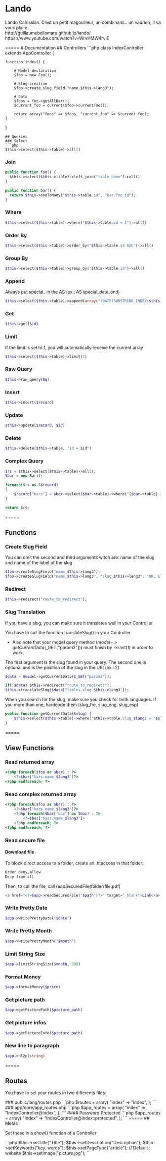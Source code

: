 # Lando
<p>Lando Calrissian. C’est un petit magouilleur, un combinard... un vaurien, il va vous plaire.<br>http://guillaumebellemare.github.io/lando/<br>https://www.youtube.com/watch?v=WrvHMW4rviE</p>
=====
# Documentation
## Controllers
```php
class IndexController extends AppController {

	function index() {
		
		# Model declaration
		$foo = new Foo();
		
		# Slug creation
		$foo->create_slug_field("name_$this->lang3");
		
		# Data
		$foos = foo->getAllBar();
		$current_foo = current($foo->currentFoo());
		
		return array("foos" => $foos, "current_foo" => $current_foo);
	}
	
}
```
## Queries
### Select
```php
$this->select($this->table)->all()
```
### Join
```php
public function foo() {
  $this->select($this->table)->left_join("table_name")->all()
}

public function bar() {
  return $this->oneToMany("$this->table.id", "bar.foo_id");
}
```
### Where
```php
$this->select($this->table)->where("$this->table.id = 1")->all()
```
### Order By
```php
$this->select($this->table)->order_by("$this->table.id ASC")->all()
```
### Group By
```php
$this->select($this->table)->group_by("$this->table.id")->all()
```
### Append
Always put special_ in the AS (ex.: AS special_date_end)
```php
$this->select($this->table)->append(array("(DATE(SUBSTRING_INDEX($this->table.date_activation, ',', -1)) - INTERVAL 1 MONTH) AS special_date_renew", "DATE(SUBSTRING_INDEX($this->table.date_activation, ',', -1)) AS special_date_end"))->all()
```
### Get
```php
$this->get($id)
```
### Limit
If the limit is set to 1, you will automatically receive the current array
```php
$this->select($this->table)->limit(1)
```
### Raw Query
```php
$this->raw_query($q)
```
### Insert
```php
$this->insert($record)
```
### Update
```php
$this->update($record, $id)
```
### Delete
```php
$this->delete($this->table, "id = $id")
```
### Complex Query
```php
$rs = $this->select($this->table)->all();
$bar = new Bar();

foreach($rs as &$record)
{
	$record["bars"] = $bar->select($bar->table)->where("{$bar->table}.id = {$record['{$this->table}.id']}")->all();
}

return $rs;
```
=====
## Functions
### Create Slug Field
You can omit the second and third arguments witch are: name of the slug and name of the label of the slug
```php
$foo->createSlugField("name_$this->lang3");
$foo->createSlugField("name_$this->lang3", "slug_$this->lang3", "URL Slug - $this->lang2");
```
### Redirect
```php
$this->redirect("route_to_redirect");
```
### Slug Translation
If you have a slug, you can make sure it translates well in your Controller

You have to call the function translateSlug() in your Controller

- Also note that your model query method ($model->getCurrentData($_GET["param2"])) must finish by ->limit(1) in order to work.

The first argument is the slug found in your query. The second one is optional and is the position of the slug in the URI (ex.: 2)

```php
$data = $model->getCurrentData($_GET["param2"]);

if(!$data) $this->redirect("route_to_redirect");
$this->translateSlug($data["tables.slug_$this->lang3"]);
```
When you search for the slug, make sure you check for both languages. If you more than one, hardcode them (slug_fre, slug_eng, slug_esp)
```php
public function getCurrentData($slug) {
	$this->select($this->table)->where("$this->table.slug_$lang3 = '$slug'  OR $this->table.slug_$this->lang3_trans = '$slug'")->all()
}
```
=====
## View Functions
### Read returned array
```php
<?php foreach($foo as $bar) : ?>
	<?=$bar["bars.name_$lang3"]?>
<?php endforeach; ?>
```
### Read complex returned array
```php
<?php foreach($foo as $bar) : ?>
	<?=$bar["bars.name_$lang3"]?>
	<?php foreach($bar["baz"] as $baz) : ?>
		<?=$baz["bazs.name_$lang3"]>
	<?php endforeach; ?>
<?php endforeach; ?>
```
### Read secure file
#### Download file
To block direct access to a folder, create an .htaccess in that folder:
```php
Order deny,allow
Deny from all
```
Then, to call the file, call readSecuredFile(folder/file.pdf)
```php
<a href="<?=$app->readSecuredFile("$path")?>" target="_blank">Link</a>
```
### Write Pretty Date
```php
$app->writePrettyDate("$date")
```
### Write Pretty Month
```php
$app->writePrettyMonth("$month")
```
### Limit String Size
```php
$app->limitStringSize($month, 200)
```
### Format Money
```php
$app->formatMoney($price)
```
### Get picture path
```php
$app->getPicturePath($picture_path)
```
### Get picture infos
```php
$app->getPictureInfo($picture_path)
```
### New line to paragraph
```php
$app->nl2p(string)
```
=====
## Routes
<p>You have to set your routes in two differents files:</p>
### public/lang/routes.php
```php
$routes = array(
	"index" => "index",
);
```
### app/core/app_routes.php
```php
$app_routes = array(
	"index" => "IndexController@index",
);
```
#### Password Protected
```php
$app_routes = array(
	"index" => "IndexController@index::protected",
);
```
=====
## Metas
<p>Set these in a show() function of a Controller</p>
```php
$this->setTitle("Title");
$this->setDescription("Description");
$this->setKeywords("key, words");
$this->setPageType("article"); // Default : website
$this->setImage("picture.jpg");
```
